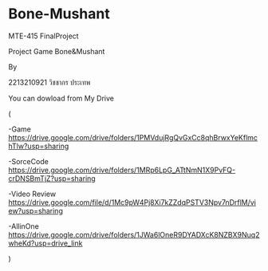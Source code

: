 # Bone-Mushant
MTE-415 FinalProject

Project Game Bone&Mushant 

By

2213210921 วิชชากร ประเทพ

You can dowload from My Drive

(

-Game https://drive.google.com/drive/folders/1PMVdujRgQvGxCc8qhBrwxYeKflmchTlw?usp=sharing

-SorceCode https://drive.google.com/drive/folders/1MRp6LpG_ATtNmN1X9PvFQ-crDNSBmTjZ?usp=sharing

-Video Review https://drive.google.com/file/d/1Mc9pW4Pj8Xi7kZZdqPSTV3Npv7nDrflM/view?usp=sharing

-AllinOne https://drive.google.com/drive/folders/1JWa6lOneR9DYADXcK8NZBX9Nuq2wheKd?usp=drive_link

)

